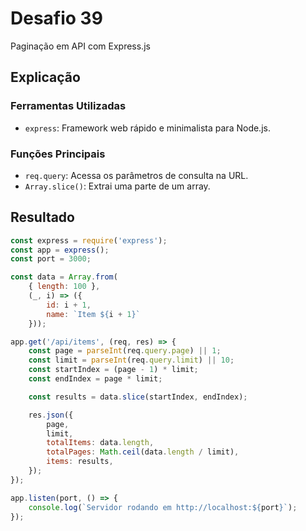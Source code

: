 # Desafio 39

Paginação em API com Express.js

## Explicação

### Ferramentas Utilizadas

- `express`: Framework web rápido e minimalista para Node.js.

### Funções Principais

- `req.query`: Acessa os parâmetros de consulta na URL.
- `Array.slice()`: Extrai uma parte de um array.

## Resultado

```js
const express = require('express');
const app = express();
const port = 3000;

const data = Array.from(
    { length: 100 },
    (_, i) => ({
        id: i + 1,
        name: `Item ${i + 1}`
    }));

app.get('/api/items', (req, res) => {
    const page = parseInt(req.query.page) || 1;
    const limit = parseInt(req.query.limit) || 10;
    const startIndex = (page - 1) * limit;
    const endIndex = page * limit;

    const results = data.slice(startIndex, endIndex);

    res.json({
        page,
        limit,
        totalItems: data.length,
        totalPages: Math.ceil(data.length / limit),
        items: results,
    });
});

app.listen(port, () => {
    console.log(`Servidor rodando em http://localhost:${port}`);
});
```